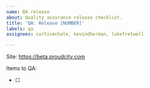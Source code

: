 ```yaml
---
name: QA release
about: Quality assurance release checklist.
title: 'QA: Release [NUMBER]'
labels: qa
assignees: curtismchale, kevindherman, lukefretwell

---
```


Site: https://beta.proudcity.com

Items to QA:

- [ ]
